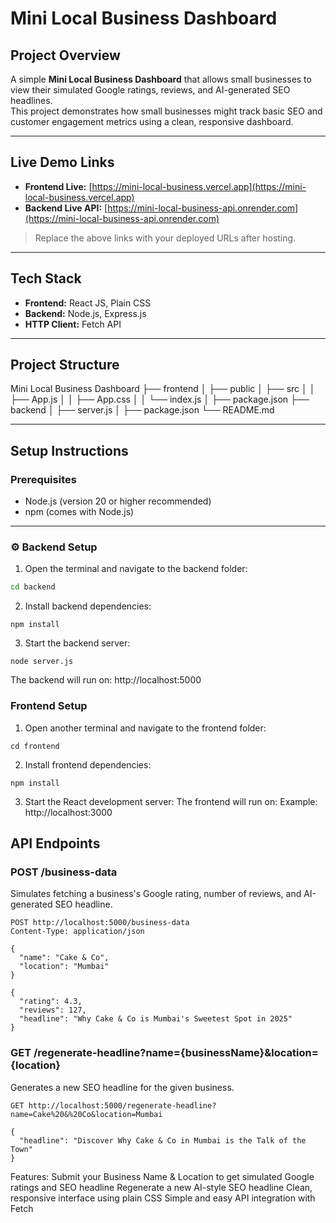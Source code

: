 # Mini Local Business Dashboard

## Project Overview

A simple **Mini Local Business Dashboard** that allows small businesses to view their simulated Google ratings, reviews, and AI-generated SEO headlines.  
This project demonstrates how small businesses might track basic SEO and customer engagement metrics using a clean, responsive dashboard.

---

## Live Demo Links

- **Frontend Live:** [https://mini-local-business.vercel.app](https://mini-local-business.vercel.app)
- **Backend Live API:** [https://mini-local-business-api.onrender.com](https://mini-local-business-api.onrender.com)

> Replace the above links with your deployed URLs after hosting.

---

## Tech Stack

- **Frontend:** React JS, Plain CSS
- **Backend:** Node.js, Express.js
- **HTTP Client:** Fetch API

---

## Project Structure

Mini Local Business Dashboard
├── frontend
│ ├── public
│ ├── src
│ │ ├── App.js
│ │ ├── App.css
│ │ └── index.js
│ ├── package.json
├── backend
│ ├── server.js
│ ├── package.json
└── README.md


---

## Setup Instructions

### Prerequisites

- Node.js (version 20 or higher recommended)
- npm (comes with Node.js)

---

### ⚙️ Backend Setup

1. Open the terminal and navigate to the backend folder:

```bash
cd backend
```
2. Install backend dependencies:
```
npm install
```
3. Start the backend server:
```
node server.js
```
The backend will run on:
http://localhost:5000

### Frontend Setup
1. Open another terminal and navigate to the frontend folder:
```
cd frontend
```
2. Install frontend dependencies:
```
npm install
```
3. Start the React development server:
The frontend will run on:
Example: http://localhost:3000

## API Endpoints
###  POST /business-data
Simulates fetching a business's Google rating, number of reviews, and AI-generated SEO headline.

``` Example Request:
POST http://localhost:5000/business-data
Content-Type: application/json

{
  "name": "Cake & Co",
  "location": "Mumbai"
}

```
``` Example Response:
{
  "rating": 4.3,
  "reviews": 127,
  "headline": "Why Cake & Co is Mumbai's Sweetest Spot in 2025"
}
```
### GET /regenerate-headline?name={businessName}&location={location}
Generates a new SEO headline for the given business.
```Example Request:
GET http://localhost:5000/regenerate-headline?name=Cake%20&%20Co&location=Mumbai
```
``` Example Response:
{
  "headline": "Discover Why Cake & Co in Mumbai is the Talk of the Town"
}
```
Features:
  Submit your Business Name & Location to get simulated Google ratings and SEO headline
  Regenerate a new AI-style SEO headline
  Clean, responsive interface using plain CSS
  Simple and easy API integration with Fetch

